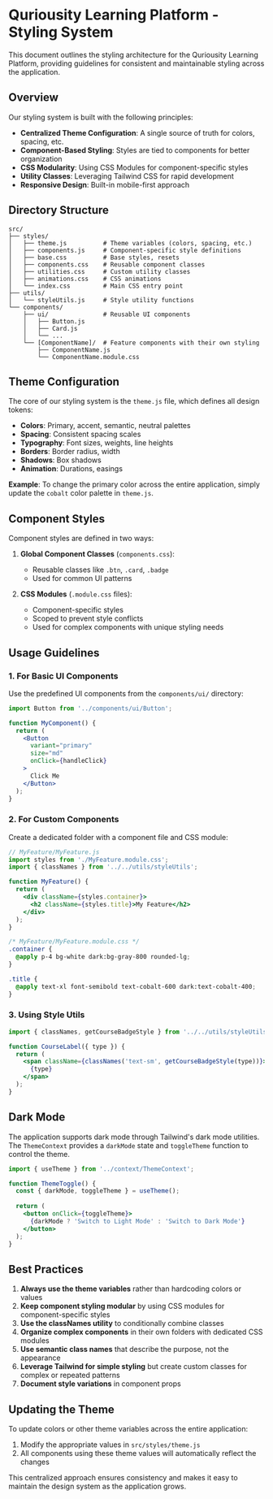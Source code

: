 # Quriousity Learning Platform - Styling System

This document outlines the styling architecture for the Quriousity Learning Platform, providing guidelines for consistent and maintainable styling across the application.

## Overview

Our styling system is built with the following principles:
- **Centralized Theme Configuration**: A single source of truth for colors, spacing, etc.
- **Component-Based Styling**: Styles are tied to components for better organization
- **CSS Modularity**: Using CSS Modules for component-specific styles
- **Utility Classes**: Leveraging Tailwind CSS for rapid development
- **Responsive Design**: Built-in mobile-first approach

## Directory Structure

```
src/
├── styles/
│   ├── theme.js          # Theme variables (colors, spacing, etc.)
│   ├── components.js     # Component-specific style definitions
│   ├── base.css          # Base styles, resets
│   ├── components.css    # Reusable component classes
│   ├── utilities.css     # Custom utility classes
│   ├── animations.css    # CSS animations
│   └── index.css         # Main CSS entry point
├── utils/
│   └── styleUtils.js     # Style utility functions
└── components/
    ├── ui/               # Reusable UI components
    │   ├── Button.js
    │   ├── Card.js
    │   └── ...
    └── [ComponentName]/  # Feature components with their own styling
        ├── ComponentName.js
        └── ComponentName.module.css
```

## Theme Configuration

The core of our styling system is the `theme.js` file, which defines all design tokens:

- **Colors**: Primary, accent, semantic, neutral palettes
- **Spacing**: Consistent spacing scales
- **Typography**: Font sizes, weights, line heights
- **Borders**: Border radius, width
- **Shadows**: Box shadows
- **Animation**: Durations, easings

**Example**: To change the primary color across the entire application, simply update the `cobalt` color palette in `theme.js`.

## Component Styles

Component styles are defined in two ways:

1. **Global Component Classes** (`components.css`):
   - Reusable classes like `.btn`, `.card`, `.badge`
   - Used for common UI patterns

2. **CSS Modules** (`.module.css` files):
   - Component-specific styles
   - Scoped to prevent style conflicts
   - Used for complex components with unique styling needs

## Usage Guidelines

### 1. For Basic UI Components

Use the predefined UI components from the `components/ui/` directory:

```jsx
import Button from '../components/ui/Button';

function MyComponent() {
  return (
    <Button 
      variant="primary" 
      size="md"
      onClick={handleClick}
    >
      Click Me
    </Button>
  );
}
```

### 2. For Custom Components

Create a dedicated folder with a component file and CSS module:

```jsx
// MyFeature/MyFeature.js
import styles from './MyFeature.module.css';
import { classNames } from '../../utils/styleUtils';

function MyFeature() {
  return (
    <div className={styles.container}>
      <h2 className={styles.title}>My Feature</h2>
    </div>
  );
}
```

```css
/* MyFeature/MyFeature.module.css */
.container {
  @apply p-4 bg-white dark:bg-gray-800 rounded-lg;
}

.title {
  @apply text-xl font-semibold text-cobalt-600 dark:text-cobalt-400;
}
```

### 3. Using Style Utils

```jsx
import { classNames, getCourseBadgeStyle } from '../../utils/styleUtils';

function CourseLabel({ type }) {
  return (
    <span className={classNames('text-sm', getCourseBadgeStyle(type))}>
      {type}
    </span>
  );
}
```

## Dark Mode

The application supports dark mode through Tailwind's dark mode utilities. The `ThemeContext` provides a `darkMode` state and `toggleTheme` function to control the theme.

```jsx
import { useTheme } from '../context/ThemeContext';

function ThemeToggle() {
  const { darkMode, toggleTheme } = useTheme();
  
  return (
    <button onClick={toggleTheme}>
      {darkMode ? 'Switch to Light Mode' : 'Switch to Dark Mode'}
    </button>
  );
}
```

## Best Practices

1. **Always use the theme variables** rather than hardcoding colors or values
2. **Keep component styling modular** by using CSS modules for component-specific styles
3. **Use the classNames utility** to conditionally combine classes
4. **Organize complex components** in their own folders with dedicated CSS modules
5. **Use semantic class names** that describe the purpose, not the appearance
6. **Leverage Tailwind for simple styling** but create custom classes for complex or repeated patterns
7. **Document style variations** in component props

## Updating the Theme

To update colors or other theme variables across the entire application:

1. Modify the appropriate values in `src/styles/theme.js`
2. All components using these theme values will automatically reflect the changes

This centralized approach ensures consistency and makes it easy to maintain the design system as the application grows.
